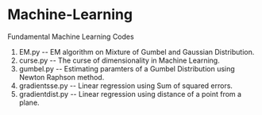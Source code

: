 # Machine-Learning
Fundamental Machine Learning Codes

1. EM.py -- EM algorithm on Mixture of Gumbel and Gaussian Distribution.
2. curse.py -- The curse of dimensionality in Machine Learning.
3. gumbel.py -- Estimating paramters of a Gumbel Distribution using Newton Raphson method.
4. gradientsse.py -- Linear regression using Sum of squared errors.
5. gradientdist.py -- Linear regression using distance of a point from a plane.

